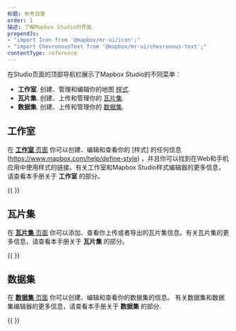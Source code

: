 ```yaml
---
标题: 参考目录
order: 1
描述: 了解Mapbox Studio的界面.
prependJs:
- "import Icon from '@mapbox/mr-ui/icon';"
- "import ChevronousText from '@mapbox/mr-ui/chevronous-text';"
contentType: reference
---
```

在Studio页面的顶部导航栏展示了Mapbox Studio的不同菜单：
- **工作室**. 创建、管理和编辑你的地图 [样式](/studio-manual/reference/styles/).
- **瓦片集**. 创建、上传和管理你的 [瓦片集](/studio-manual/reference/tilesets/).
- **数据集**. 创建、上传和管理你的 [数据集](/studio-manual/reference/datasets/).


## 工作室

在 [**工作室** 页面](https://www.mapbox.com/studio/styles) 你可以创建、编辑和查看你的 [样式] 的任何信息(https://www.mapbox.com/help/define-style) ，并且你可以找到在Web和手机应用中使用样式的链接。有关工作室和Mapbox Studio样式编辑器的更多信息，请查看本手册关于 **工作室** 的部分。

{{
  <a href='/studio-manual/reference/styles/' className="unprose txt-bold link">
    <ChevronousText text="Read about styles" />
  </a>
}}

## 瓦片集

在 [**瓦片集** 页面](https://www.mapbox.com/studio/tilesets) 你可以添加、查看你上传或者导出的瓦片集信息。有关瓦片集的更多信息，请查看本手册关于 **瓦片集** 的部分。

{{
  <a href='/studio-manual/reference/tilesets/' className="unprose txt-bold link">
    <ChevronousText text="Read about tilesets" />
  </a>
}}

## 数据集

在 [**数据集** 页面](https://www.mapbox.com/studio/datasets) 你可以创建、编辑和查看你的数据集的信息。 有关数据集和数据集编辑器的更多信息，请查看本手册关于 **数据集** 的部分.

{{
  <a href='/studio-manual/reference/datasets/' className="unprose txt-bold link">
    <ChevronousText text="Read about datasets" />
  </a>
}}
